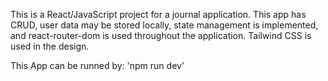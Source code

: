 This is a React/JavaScript project for a journal application.
This app has CRUD, user data may be stored locally, state management is implemented, and react-router-dom is used throughout the application.
Tailwind CSS is used in the design.

This App can be runned by: 'npm run dev'
